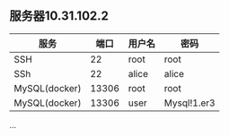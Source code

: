 ## 服务器10.31.102.2

| 服务          | 端口  | 用户名 | 密码        |
| ------------- | ----- | ------ | ----------- |
| SSH           | 22    | root   | root        |
| SSh           | 22    | alice  | alice       |
| MySQL(docker) | 13306 | root   | root        |
| MySQL(docker) | 13306 | user   | Mysql!1.er3 |

...

